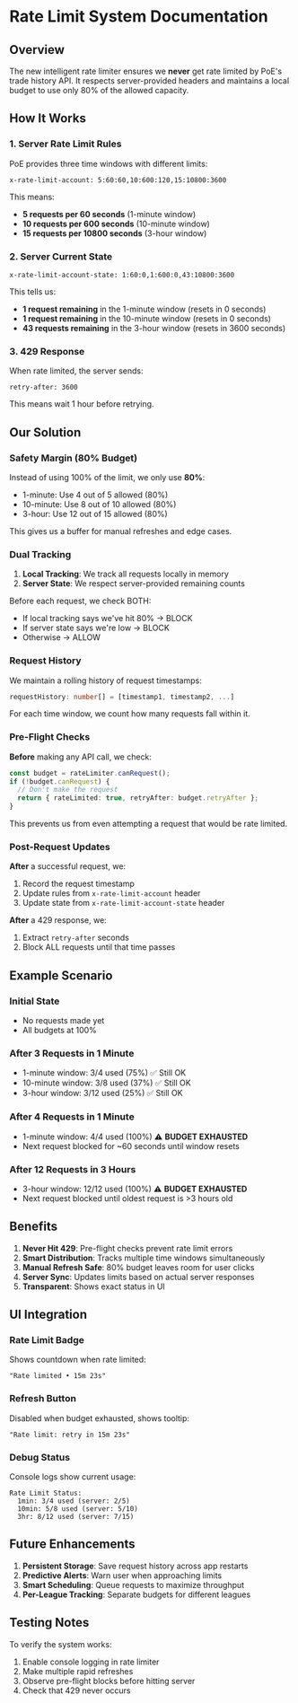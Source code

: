 # Rate Limit System Documentation

## Overview

The new intelligent rate limiter ensures we **never** get rate limited by PoE's trade history API. It respects server-provided headers and maintains a local budget to use only 80% of the allowed capacity.

## How It Works

### 1. **Server Rate Limit Rules**
PoE provides three time windows with different limits:
```
x-rate-limit-account: 5:60:60,10:600:120,15:10800:3600
```

This means:
- **5 requests per 60 seconds** (1-minute window)
- **10 requests per 600 seconds** (10-minute window)
- **15 requests per 10800 seconds** (3-hour window)

### 2. **Server Current State**
```
x-rate-limit-account-state: 1:60:0,1:600:0,43:10800:3600
```

This tells us:
- **1 request remaining** in the 1-minute window (resets in 0 seconds)
- **1 request remaining** in the 10-minute window (resets in 0 seconds)
- **43 requests remaining** in the 3-hour window (resets in 3600 seconds)

### 3. **429 Response**
When rate limited, the server sends:
```
retry-after: 3600
```
This means wait 1 hour before retrying.

## Our Solution

### Safety Margin (80% Budget)
Instead of using 100% of the limit, we only use **80%**:
- 1-minute: Use 4 out of 5 allowed (80%)
- 10-minute: Use 8 out of 10 allowed (80%)
- 3-hour: Use 12 out of 15 allowed (80%)

This gives us a buffer for manual refreshes and edge cases.

### Dual Tracking
1. **Local Tracking**: We track all requests locally in memory
2. **Server State**: We respect server-provided remaining counts

Before each request, we check BOTH:
- If local tracking says we've hit 80% → BLOCK
- If server state says we're low → BLOCK
- Otherwise → ALLOW

### Request History
We maintain a rolling history of request timestamps:
```typescript
requestHistory: number[] = [timestamp1, timestamp2, ...]
```

For each time window, we count how many requests fall within it.

### Pre-Flight Checks
**Before** making any API call, we check:
```typescript
const budget = rateLimiter.canRequest();
if (!budget.canRequest) {
  // Don't make the request
  return { rateLimited: true, retryAfter: budget.retryAfter };
}
```

This prevents us from even attempting a request that would be rate limited.

### Post-Request Updates
**After** a successful request, we:
1. Record the request timestamp
2. Update rules from `x-rate-limit-account` header
3. Update state from `x-rate-limit-account-state` header

**After** a 429 response, we:
1. Extract `retry-after` seconds
2. Block ALL requests until that time passes

## Example Scenario

### Initial State
- No requests made yet
- All budgets at 100%

### After 3 Requests in 1 Minute
- 1-minute window: 3/4 used (75%) ✅ Still OK
- 10-minute window: 3/8 used (37%) ✅ Still OK
- 3-hour window: 3/12 used (25%) ✅ Still OK

### After 4 Requests in 1 Minute
- 1-minute window: 4/4 used (100%) ⚠️ **BUDGET EXHAUSTED**
- Next request blocked for ~60 seconds until window resets

### After 12 Requests in 3 Hours
- 3-hour window: 12/12 used (100%) ⚠️ **BUDGET EXHAUSTED**
- Next request blocked until oldest request is >3 hours old

## Benefits

1. **Never Hit 429**: Pre-flight checks prevent rate limit errors
2. **Smart Distribution**: Tracks multiple time windows simultaneously
3. **Manual Refresh Safe**: 80% budget leaves room for user clicks
4. **Server Sync**: Updates limits based on actual server responses
5. **Transparent**: Shows exact status in UI

## UI Integration

### Rate Limit Badge
Shows countdown when rate limited:
```
"Rate limited • 15m 23s"
```

### Refresh Button
Disabled when budget exhausted, shows tooltip:
```
"Rate limit: retry in 15m 23s"
```

### Debug Status
Console logs show current usage:
```
Rate Limit Status:
  1min: 3/4 used (server: 2/5)
  10min: 5/8 used (server: 5/10)
  3hr: 8/12 used (server: 7/15)
```

## Future Enhancements

1. **Persistent Storage**: Save request history across app restarts
2. **Predictive Alerts**: Warn user when approaching limits
3. **Smart Scheduling**: Queue requests to maximize throughput
4. **Per-League Tracking**: Separate budgets for different leagues

## Testing Notes

To verify the system works:
1. Enable console logging in rate limiter
2. Make multiple rapid refreshes
3. Observe pre-flight blocks before hitting server
4. Check that 429 never occurs
